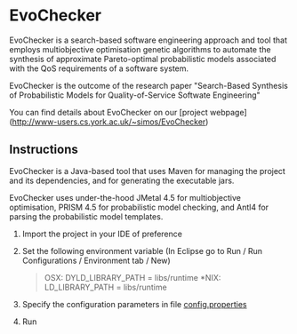 # EvoChecker

EvoChecker is a search-based software engineering approach and tool that employs multiobjective optimisation genetic algorithms to automate the synthesis of approximate Pareto-optimal probabilistic models associated with the QoS requirements of a software system.

EvoChecker is the outcome of the research paper "Search-Based Synthesis of Probabilistic Models for Quality-of-Service Softwate Engineering"

You can find details about EvoChecker on our [project webpage] (http://www-users.cs.york.ac.uk/~simos/EvoChecker)


Instructions
------------

EvoChecker is a Java-based tool that uses Maven for managing the project and its dependencies, and for generating the executable jars.

EvoChecker uses under-the-hood JMetal 4.5 for multiobjective optimisation, PRISM 4.5 for probabilistic model checking, and Antl4 for parsing the probabilistic model templates.

1. Import the project in your IDE of preference

2. Set the following environment variable (In Eclipse go to Run / Run Configurations / Environment tab / New)
   > OSX: DYLD\_LIBRARY\_PATH = libs/runtime
   > *NIX: LD\_LIBRARY\_PATH = libs/runtime
   
3. Specify the configuration parameters in file [config.properties](https://github.com/gerasimou/EvoChecker/blob/newEvoChecker/config.properties)

5. Run
